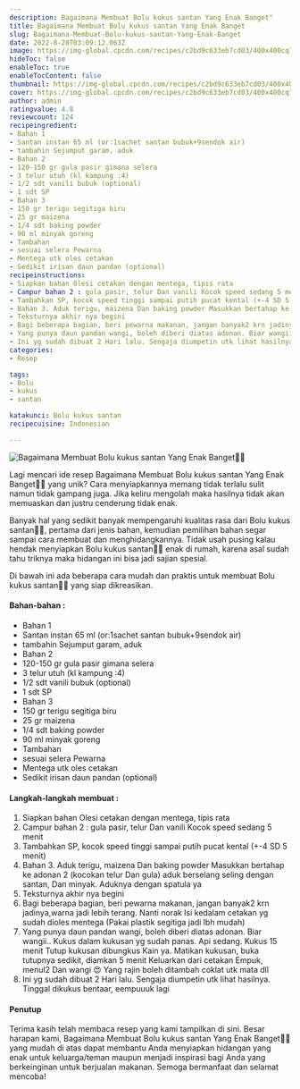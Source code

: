 ```yaml
---
description: Bagaimana Membuat Bolu kukus santan Yang Enak Banget"
title: Bagaimana Membuat Bolu kukus santan Yang Enak Banget
slug: Bagaimana-Membuat-Bolu-kukus-santan-Yang-Enak-Banget
date: 2022-8-20T03:09:12.063Z
image: https://img-global.cpcdn.com/recipes/c2bd9c633eb7cd03/400x400cq70/photo.jpg
hideToc: false
enableToc: true
enableTocContent: false
thumbnail: https://img-global.cpcdn.com/recipes/c2bd9c633eb7cd03/400x400cq70/photo.jpg
cover: https://img-global.cpcdn.com/recipes/c2bd9c633eb7cd03/400x400cq70/photo.jpg
author: admin
ratingvalue: 4.8
reviewcount: 124
recipeingredient:
- Bahan 1
- Santan instan 65 ml (or:1sachet santan bubuk+9sendok air)
- tambahin Sejumput garam, aduk
- Bahan 2
- 120-150 gr gula pasir gimana selera
- 3 telur utuh (kl kampung :4)
- 1/2 sdt vanili bubuk (optional)
- 1 sdt SP
- Bahan 3
- 150 gr terigu segitiga biru
- 25 gr maizena
- 1/4 sdt baking powder
- 90 ml minyak goreng
- Tambahan
- sesuai selera Pewarna
- Mentega utk oles cetakan
- Sedikit irisan daun pandan (optional)
recipeinstructions:
- Siapkan bahan Olesi cetakan dengan mentega, tipis rata
- Campur bahan 2 : gula pasir, telur Dan vanili Kocok speed sedang 5 menit
- Tambahkan SP, kocok speed tinggi sampai putih pucat kental (+-4 SD 5 menit)
- Bahan 3. Aduk terigu, maizena Dan baking powder Masukkan bertahap ke adonan 2 (kocokan telur Dan gula) aduk berselang seling dengan santan, Dan minyak. Aduknya dengan spatula ya
- Teksturnya akhir nya begini
- Bagi beberapa bagian, beri pewarna makanan, jangan banyak2 krn jadinya,warna jadi lebih terang. Nanti norak Isi kedalam cetakan yg sudah dioles mentega (Pakai plastik segitiga jadi lbh mudah)
- Yang punya daun pandan wangi, boleh diberi diatas adonan. Biar wangii.. Kukus dalam kukusan yg sudah panas. Api sedang. Kukus 15 menit Tutup kukusan dibungkus Kain ya. Matikan kukusan, buka tutupnya sedikit, diamkan 5 menit Keluarkan dari cetakan Empuk, menul2 Dan wangi 😍 Yang rajin boleh ditambah coklat utk mata dll
- Ini yg sudah dibuat 2 Hari lalu. Sengaja diumpetin utk lihat hasilnya. Tinggal dikukus bentaar, eempuuuk lagi
categories:
- Resep

tags:
- Bolu
- kukus
- santan

katakunci: Bolu kukus santan
recipecuisine: Indonesian

---
```


![Bagaimana Membuat Bolu kukus santan Yang Enak Banget👩‍🍳](https://img-global.cpcdn.com/recipes/c2bd9c633eb7cd03/400x400cq70/photo.jpg)

Lagi mencari ide resep Bagaimana Membuat Bolu kukus santan Yang Enak Banget👩‍🍳 yang unik? Cara menyiapkannya memang tidak terlalu sulit namun tidak gampang juga. Jika keliru mengolah maka hasilnya tidak akan memuaskan dan justru cenderung tidak enak.

Banyak hal yang sedikit banyak mempengaruhi kualitas rasa dari Bolu kukus santan👩‍🍳, pertama dari jenis bahan, kemudian pemilihan bahan segar sampai cara membuat dan menghidangkannya. Tidak usah pusing kalau hendak menyiapkan Bolu kukus santan👩‍🍳 enak di rumah, karena asal sudah tahu triknya maka hidangan ini bisa jadi sajian spesial.

Di bawah ini ada beberapa cara mudah dan praktis untuk membuat Bolu kukus santan👩‍🍳 yang siap dikreasikan.

<!--inarticleads1-->

#### Bahan-bahan :

- Bahan 1
- Santan instan 65 ml (or:1sachet santan bubuk+9sendok air)
- tambahin Sejumput garam, aduk
- Bahan 2
- 120-150 gr gula pasir gimana selera
- 3 telur utuh (kl kampung :4)
- 1/2 sdt vanili bubuk (optional)
- 1 sdt SP
- Bahan 3
- 150 gr terigu segitiga biru
- 25 gr maizena
- 1/4 sdt baking powder
- 90 ml minyak goreng
- Tambahan
- sesuai selera Pewarna
- Mentega utk oles cetakan
- Sedikit irisan daun pandan (optional)

<!--inarticleads2-->

#### Langkah-langkah membuat :

1. Siapkan bahan Olesi cetakan dengan mentega, tipis rata
1. Campur bahan 2 : gula pasir, telur Dan vanili Kocok speed sedang 5 menit
1. Tambahkan SP, kocok speed tinggi sampai putih pucat kental (+-4 SD 5 menit)
1. Bahan 3. Aduk terigu, maizena Dan baking powder Masukkan bertahap ke adonan 2 (kocokan telur Dan gula) aduk berselang seling dengan santan, Dan minyak. Aduknya dengan spatula ya
1. Teksturnya akhir nya begini
1. Bagi beberapa bagian, beri pewarna makanan, jangan banyak2 krn jadinya,warna jadi lebih terang. Nanti norak Isi kedalam cetakan yg sudah dioles mentega (Pakai plastik segitiga jadi lbh mudah)
1. Yang punya daun pandan wangi, boleh diberi diatas adonan. Biar wangii.. Kukus dalam kukusan yg sudah panas. Api sedang. Kukus 15 menit Tutup kukusan dibungkus Kain ya. Matikan kukusan, buka tutupnya sedikit, diamkan 5 menit Keluarkan dari cetakan Empuk, menul2 Dan wangi 😍 Yang rajin boleh ditambah coklat utk mata dll
1. Ini yg sudah dibuat 2 Hari lalu. Sengaja diumpetin utk lihat hasilnya. Tinggal dikukus bentaar, eempuuuk lagi

#### Penutup

Terima kasih telah membaca resep yang kami tampilkan di sini. Besar harapan kami, Bagaimana Membuat Bolu kukus santan Yang Enak Banget👩‍🍳 yang mudah di atas dapat membantu Anda menyiapkan hidangan yang enak untuk keluarga/teman maupun menjadi inspirasi bagi Anda yang berkeinginan untuk berjualan makanan. Semoga bermanfaat dan selamat mencoba!